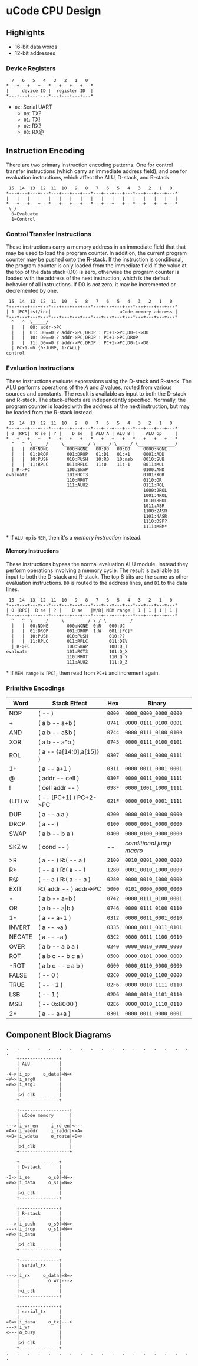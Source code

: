 # uCode CPU Design

## Highlights

  * 16-bit data words
  * 12-bit addresses

### Device Registers

      7   6   5   4   3   2   1   0
    *---+---+---+---*---+---+---+---*
    |     device ID |  register ID  |
    *---+---+---+---*---+---+---+---*

  * `0x`: Serial UART
    * `00`: TX?
    * `01`: TX!
    * `02`: RX?
    * `03`: RX@

## Instruction Encoding

There are two primary instruction encoding patterns. One for control
transfer instructions (which carry an immediate address field), and one
for evaluation instructions, which affect the ALU, D-stack, and R-stack.

     15  14  13  12  11  10   9   8   7   6   5   4   3   2   1   0
    *---+---+---+---*---+---+---+---*---+---+---+---*---+---+---+---*
    |   |   |   |   |   |   |   |   |   |   |   |   |   |   |   |   |
    *---+---+---+---*---+---+---+---*---+---+---+---*---+---+---+---*
     \_/
      0=Evaluate
      1=Control

### Control Transfer Instructions

These instructions carry a memory address in an immediate field that
that may be used to load the program counter. In addition, the current
program counter may be pushed onto the R-stack. If the instruction is
conditional, the program counter is only loaded from the immediate
field if the value at the top of the data stack (D0) is zero, otherwise
the program counter is loaded with the address of the next instruction,
which is the default behavior of all instructions. If D0 is _not_ zero,
it may be incremented or decremented by one.

     15  14  13  12  11  10   9   8   7   6   5   4   3   2   1   0
    *---+---+---+---*---+---+---+---*---+---+---+---*---+---+---+---*
    | 1 |PCR|tst/inc|                          uCode memory address |
    *---+---+---+---*---+---+---+---*---+---+---+---*---+---+---+---*
      ^   ^  \_____/
      |   |  00: addr->PC
      |   |  01: D0==0 ? addr->PC,DROP : PC+1->PC,D0+1->D0
      |   |  10: D0==0 ? addr->PC,DROP : PC+1->PC,DROP
      |   |  11: D0==0 ? addr->PC,DROP : PC+1->PC,D0-1->D0
      | PC+1->R {0:JUMP, 1:CALL}
    control

### Evaluation Instructions

These instructions evaluate expressions using the D-stack and R-stack.
The ALU performs operations of the _A_ and _B_ values, routed from
various sources and constants. The result is available as input to
both the D-stack and R-stack. The stack-effects are independently
specified. Normally, the program counter is loaded with the address of
the next instruction, but may be loaded from the R-stack instead.

     15  14  13  12  11  10   9   8   7   6   5   4   3   2   1   0
    *---+---+---+---*---+---+---+---*---+---+---+---*---+---+---+---*
    | 0 |RPC|  R se | ? |    D se   | ALU A | ALU B |    ALU op     |
    *---+---+---+---*---+---+---+---*---+---+---+---*---+---+---+---*
      ^   ^  \_____/     \_________/ \_____/ \_____/ \______________/
      |   |  00:NONE       000:NONE   00:D0   00:D0     0000:NONE
      |   |  01:DROP       001:DROP   01:D1   01:+1     0001:ADD
      |   |  10:PUSH       010:PUSH   10:R0   10:msb    0010:SUB
      |   |  11:RPLC       011:RPLC   11:0    11:-1     0011:MUL
      | R->PC              100:SWAP                     0100:AND
    evaluate               101:ROT3                     0101:XOR
                           110:RROT                     0110:OR 
                           111:ALU2                     0111:ROL
                                                        1000:2ROL
                                                        1001:4ROL
                                                        1010:8ROL
                                                        1011:ASR
                                                        1100:2ASR
                                                        1101:4ASR
                                                        1110:DSP?
                                                        1111:MEM*

\* If `ALU op` is `MEM`, then it's a _memory instruction_ instead.

#### Memory Instructions

These instructions bypass the normal evaluation ALU module.
Instead they perform operations involving a memory cycle.
The result is available as input to both the D-stack and R-stack.
The top 8 bits are the same as other evaluation instructions.
`D0` is routed to the address lines, and `D1` to the data lines.

     15  14  13  12  11  10   9   8   7   6   5   4   3   2   1   0
    *---+---+---+---*---+---+---+---*---+---+---+---*---+---+---+---*
    | 0 |RPC|  R se | ? |    D se   |W/R| MEM range | 1 | 1 | 1 | 1 |
    *---+---+---+---*---+---+---+---*---+---+---+---*---+---+---+---*
      ^   ^  \_____/     \_________/ \_/ \_________/
      |   |  00:NONE       000:NONE  0:R   000:UC
      |   |  01:DROP       001:DROP  1:W   001:[PC]*
      |   |  10:PUSH       010:PUSH        010:??
      |   |  11:RPLC       011:RPLC        011:DEV
      | R->PC              100:SWAP        100:Q_T
    evaluate               101:ROT3        101:Q_X
                           110:RROT        110:Q_Y
                           111:ALU2        111:Q_Z

\* If `MEM range` is `[PC]`, then read from `PC+1` and increment again.

### Primitive Encodings

Word    | Stack Effect              | Hex    | Binary
--------|---------------------------|--------|-----------------------
NOP     | ( -- )                    | `0000` | `0000_0000_0000_0000`
\+      | ( a b -- a+b )            | `0741` | `0000_0111_0100_0001`
AND     | ( a b -- a&b )            | `0744` | `0000_0111_0100_0100`
XOR     | ( a b -- a^b )            | `0745` | `0000_0111_0100_0101`
ROL     | ( a -- {a[14:0],a[15]} )  | `0307` | `0000_0011_0000_0111`
1+      | ( a -- a+1 )              | `0311` | `0000_0011_0001_0001`
@       | ( addr -- cell )          | `030F` | `0000_0011_0000_1111`
!       | ( cell addr -- )          | `098F` | `0000_1001_1000_1111`
(LIT) w | ( -- [PC+1] ) PC+2->PC    | `021F` | `0000_0010_0001_1111`
DUP     | ( a -- a a )              | `0200` | `0000_0010_0000_0000`
DROP    | ( a -- )                  | `0100` | `0000_0001_0000_0000`
SWAP    | ( a b -- b a )            | `0400` | `0000_0100_0000_0000`
SKZ w   | ( cond -- )               | --     | _conditional jump macro_
\>R     | ( a -- ) R:( -- a )       | `2100` | `0010_0001_0000_0000`
R>      | ( -- a ) R:( a -- )       | `1280` | `0001_0010_1000_0000`
R@      | ( -- a ) R:( a -- a )     | `0280` | `0000_0010_1000_0000`
EXIT    | R:( addr -- ) addr->PC    | `5000` | `0101_0000_0000_0000`
\-      | ( a b -- a-b )            | `0742` | `0000_0111_0100_0001`
OR      | ( a b -- a\|b )           | `0746` | `0000_0111_0100_0110`
1-      | ( a -- a-1 )              | `0312` | `0000_0011_0001_0010`
INVERT  | ( a -- ~a )               | `0335` | `0000_0011_0011_0101`
NEGATE  | ( a -- -a )               | `03C2` | `0000_0011_1100_0010`
OVER    | ( a b -- a b a )          | `0240` | `0000_0010_0000_0000`
ROT     | ( a b c -- b c a )        | `0500` | `0000_0101_0000_0000`
-ROT    | ( a b c -- c a b )        | `0600` | `0000_0110_0000_0000`
FALSE   | ( -- 0 )                  | `02C0` | `0000_0010_1100_0000`
TRUE    | ( -- -1 )                 | `02F6` | `0000_0010_1111_0110`
LSB     | ( -- 1 )                  | `02D6` | `0000_0010_1101_0110`
MSB     | ( -- 0x8000 )             | `02E6` | `0000_0010_1110_0110`
2*      | ( a -- a+a )              | `0301` | `0000_0011_0000_0001`

## Component Block Diagrams

    .   .   .   .   .   .   .   .   .   .   .   .   .   .   .   .   .   .   .
        +---------------+
        | ALU           |
        |               |
    -4->|i_op     o_data|=W=>
    =W=>|i_arg0         |
    =W=>|i_arg1         |
        |               |
        |>i_clk         |
        +---------------+

        +-------------------+
        | uCode memory      |
        |                   |
    --->|i_wr_en     i_rd_en|<---
    =A=>|i_waddr     i_raddr|<=A=
    <=D=|i_wdata     o_rdata|=D=>
        |                   |
        |>i_clk             |
        +-------------------+

        +---------------+
        | D-stack       |
        |               |
    -3->|i_se       o_s0|=W=>
    =W=>|i_data     o_s1|=W=>
        |               |
        |>i_clk         |
        +---------------+

        +---------------+
        | R-stack       |
        |               |
    --->|i_push     o_s0|=W=>
    --->|i_drop     o_s1|=W=>
    =W=>|i_data         |
        |               |
        |>i_clk         |
        +---------------+

        +---------------+
        | serial_rx     |
        |               |
    --->|i_rx     o_data|=8=>
        |           o_wr|--->
        |               |
        |>i_clk         |
        +---------------+

        +---------------+
        | serial_tx     |
        |               |
    =8=>|i_data     o_tx|--->
    --->|i_wr           |
    <---|o_busy         |
        |               |
        |>i_clk         |
        +---------------+
    .   .   .   .   .   .   .   .   .   .   .   .   .   .   .   .   .   .   .
